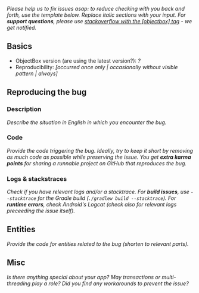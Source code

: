 *Please help us to fix issues asap: to reduce checking with you back and forth, use the template below. Replace italic sections with your input.
For __support questions__, please use [stackoverflow with the [objectbox] tag](https://stackoverflow.com/questions/tagged/objectbox) - we get notified.*

## Basics
- ObjectBox version (are using the latest version?): *?*
- Reproducibility: *[occurred once only | occasionally without visible pattern | always]*

## Reproducing the bug
### Description
*Describe the situation in English in which you encounter the bug.*

### Code
*Provide the code triggering the bug. Ideally, try to keep it short by removing as much code as possible while preserving the issue. You get __extra karma points__ for sharing a runnable project on GitHub that reproduces the bug.*

### Logs & stackstraces
*Check if you have relevant logs and/or a stacktrace. For __build issues__, use `--stacktrace` for the Gradle build (`./gradlew build --stacktrace`). For __runtime errors__, check Android's Logcat (check also for relevant logs preceeding the issue itself).*

## Entities
*Provide the code for entities related to the bug (shorten to relevant parts).*

## Misc
*Is there anything special about your app? May transactions or multi-threading play a role? Did you find any workarounds to prevent the issue?*
